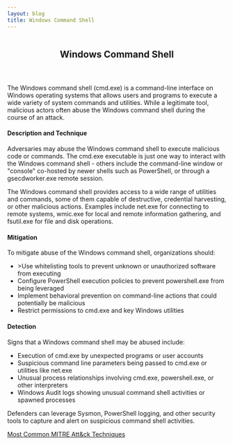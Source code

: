 ```yaml
---
layout: blog
title: Windows Command Shell
---
```



<div id="main" class="s-content__main large-8 column">
<article class="entry">

<header class="entry__header">

<h2 class="entry__title h1">
    Windows Command Shell
</h2>        
</header>

<div class="entry__content">

<p>The Windows command shell (cmd.exe) is a command-line interface on Windows operating systems that allows users and programs to execute a wide variety of system commands and utilities. While a legitimate tool, malicious actors often abuse the Windows command shell during the course of an attack.</p>

<h4>Description and Technique</h4>

<p>Adversaries may abuse the Windows command shell to execute malicious code or commands. The cmd.exe executable is just one way to interact with the Windows command shell - others include the command-line window or "console" co-hosted by newer shells such as PowerShell, or through a gsecdworker.exe remote session.</p>

<p>The Windows command shell provides access to a wide range of utilities and commands, some of them capable of destructive, credential harvesting, or other malicious actions. Examples include net.exe for connecting to remote systems, wmic.exe for local and remote information gathering, and fsutil.exe for file and disk operations.</p>

<h4>Mitigation</h4>

<p>To mitigate abuse of the Windows command shell, organizations should:
<ul>
<li>>Use whitelisting tools to prevent unknown or unauthorized software from executing</li>
<li>Configure PowerShell execution policies to prevent powershell.exe from being leveraged</li>
<li>Implement behavioral prevention on command-line actions that could potentially be malicious</li>
<li>Restrict permissions to cmd.exe and key Windows utilities</li>
</ul></p>
<h4>Detection</h4>

<p>Signs that a Windows command shell may be abused include:
<ul>
<li>Execution of cmd.exe by unexpected programs or user accounts</li>
<li>Suspicious command line parameters being passed to cmd.exe or utilities like net.exe</li>
<li>Unusual process relationships involving cmd.exe, powershell.exe, or other interpreters</li>
<li>Windows Audit logs showing unusual command shell activities or spawned processes</li>
</ul></p>
<p>Defenders can leverage Sysmon, PowerShell logging, and other security tools to capture and alert on suspicious command shell activities.</p>

<p><a href="../../03/25/MITRE_Att&ck_Intro.html">Most Common MITRE Att&ck Techniques</a></p>

</div>
</article> <!-- end entry -->

</div> <!-- end main -->  